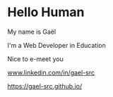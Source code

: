 # Hello Human

My name is Gaël

I'm a Web Developer in Education

Nice to e-meet you

www.linkedin.com/in/gael-src

https://gael-src.github.io/
